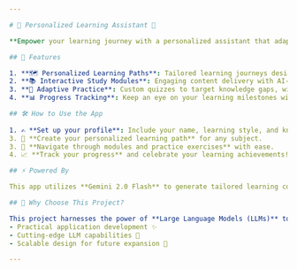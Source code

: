 ```yaml
---

# 🌟 Personalized Learning Assistant 🌟

**Empower your learning journey with a personalized assistant that adapts to your style and goals!**

## 🚀 Features

1. **🗺️ Personalized Learning Paths**: Tailored learning journeys designed to fit your knowledge level and unique learning preferences.  
2. **📚 Interactive Study Modules**: Engaging content delivery with AI-powered explanations to boost your understanding.  
3. **🧩 Adaptive Practice**: Custom quizzes to target knowledge gaps, with detailed feedback and progress evaluations.  
4. **📊 Progress Tracking**: Keep an eye on your learning milestones with visual performance metrics.

## 🛠️ How to Use the App
 
1. ✍️ **Set up your profile**: Include your name, learning style, and knowledge level.  
3. 🎯 **Create your personalized learning path** for any subject.  
3. 📖 **Navigate through modules and practice exercises** with ease.  
4. 📈 **Track your progress** and celebrate your learning achievements!  

## ⚡ Powered By

This app utilizes **Gemini 2.0 Flash** to generate tailored learning content and provide personalized explanations whenever needed. 🌐

## 🎯 Why Choose This Project?

This project harnesses the power of **Large Language Models (LLMs)** to revolutionize how people learn. It combines the following:
- Practical application development ✨
- Cutting-edge LLM capabilities 🤖  
- Scalable design for future expansion 🚀

---
```


